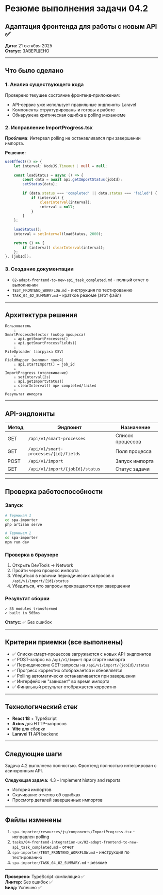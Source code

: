 # Резюме выполнения задачи 04.2

## Адаптация фронтенда для работы с новым API ✅

**Дата:** 21 октября 2025  
**Статус:** ЗАВЕРШЕНО

---

## Что было сделано

### 1. Анализ существующего кода

Проверено текущее состояние фронтенд-приложения:

- API-сервис уже использует правильные эндпоинты Laravel
- Компоненты структурированы и готовы к работе
- Обнаружена критическая ошибка в polling механизме

### 2. Исправление ImportProgress.tsx

**Проблема:** Интервал polling не останавливался при завершении импорта.

**Решение:**

```typescript
useEffect(() => {
    let interval: NodeJS.Timeout | null = null;
    
    const loadStatus = async () => {
        const data = await api.getImportStatus(jobId);
        setStatus(data);
        
        if (data.status === 'completed' || data.status === 'failed') {
            if (interval) {
                clearInterval(interval);
                interval = null;
            }
        }
    };
    
    loadStatus();
    interval = setInterval(loadStatus, 2000);
    
    return () => {
        if (interval) clearInterval(interval);
    };
}, [jobId]);
```

### 3. Создание документации

- `02-adapt-frontend-to-new-api_task_completed.md` - полный отчет о выполнении
- `TEST_FRONTEND_WORKFLOW.md` - инструкция по тестированию
- `TASK_04_02_SUMMARY.md` - краткое резюме (этот файл)

---

## Архитектура решения

```text
Пользователь
    ↓
SmartProcessSelector (выбор процесса)
    ↓ api.getSmartProcesses()
    ↓ api.getSmartProcessFields()
    ↓
FileUploader (загрузка CSV)
    ↓
FieldMapper (маппинг полей)
    ↓ api.startImport() → job_id
    ↓
ImportProgress (отслеживание)
    ↓ setInterval(2s)
    ↓ api.getImportStatus()
    ↓ clearInterval() при completed/failed
    ↓
Результат импорта
```

---

## API-эндпоинты

| Метод | Эндпоинт | Назначение |
|-------|----------|------------|
| GET | `/api/v1/smart-processes` | Список процессов |
| GET | `/api/v1/smart-processes/{id}/fields` | Поля процесса |
| POST | `/api/v1/import` | Запуск импорта |
| GET | `/api/v1/import/{jobId}/status` | Статус задачи |

---

## Проверка работоспособности

### Запуск

```bash
# Терминал 1
cd spa-importer
php artisan serve

# Терминал 2
cd spa-importer
npm run dev
```

### Проверка в браузере

1. Открыть DevTools → Network
2. Пройти через процесс импорта
3. Убедиться в наличии периодических запросов к `/api/v1/import/{id}/status`
4. Убедиться, что запросы прекращаются при завершении

### Результат сборки

```text
✓ 85 modules transformed
✓ built in 565ms
```

**Статус:** ✅ Без ошибок

---

## Критерии приемки (все выполнены)

- ✅ Списки смарт-процессов загружаются с новых API-эндпоинтов
- ✅ POST-запрос на `/api/v1/import` при старте импорта
- ✅ Периодические GET-запросы на `/api/v1/import/{jobId}/status`
- ✅ Прогресс корректно отображается и обновляется
- ✅ Polling автоматически останавливается при завершении
- ✅ Интерфейс не "зависает" во время импорта
- ✅ Финальный результат отображается корректно

---

## Технологический стек

- **React 18** + TypeScript
- **Axios** для HTTP-запросов
- **Vite** для сборки
- **Laravel 11** API backend

---

## Следующие шаги

Задача 4.2 выполнена полностью. Фронтенд полностью интегрирован с асинхронным API.

**Следующая задача:** 4.3 - Implement history and reports

- История импортов
- Скачивание отчетов об ошибках
- Просмотр деталей завершенных импортов

---

## Файлы изменены

1. `spa-importer/resources/js/components/ImportProgress.tsx` - исправлен polling
2. `tasks/04-frontend-integration-ux/02-adapt-frontend-to-new-api_task_completed.md` - отчет
3. `spa-importer/TEST_FRONTEND_WORKFLOW.md` - инструкция по тестированию
4. `spa-importer/TASK_04_02_SUMMARY.md` - резюме

---

**Проверено:** TypeScript компиляция ✅  
**Линтер:** Без ошибок ✅  
**Билд:** Успешно ✅
